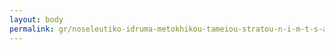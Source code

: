 ```yaml
---
layout: body
permalink: gr/noseleutiko-idruma-metokhikou-tameiou-stratou-n-i-m-t-s-a-n-1137-1946/
---
```


